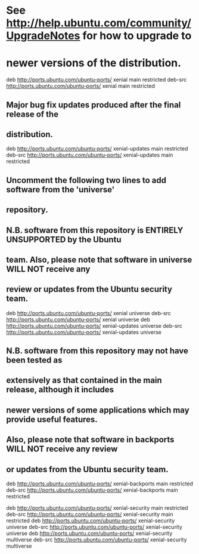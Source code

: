 # See http://help.ubuntu.com/community/UpgradeNotes for how to upgrade to
# newer versions of the distribution.

deb http://ports.ubuntu.com/ubuntu-ports/ xenial main restricted
deb-src http://ports.ubuntu.com/ubuntu-ports/ xenial main restricted

## Major bug fix updates produced after the final release of the
## distribution.
deb http://ports.ubuntu.com/ubuntu-ports/ xenial-updates main restricted
deb-src http://ports.ubuntu.com/ubuntu-ports/ xenial-updates main restricted

## Uncomment the following two lines to add software from the 'universe'
## repository.
## N.B. software from this repository is ENTIRELY UNSUPPORTED by the Ubuntu
## team. Also, please note that software in universe WILL NOT receive any
## review or updates from the Ubuntu security team.
deb http://ports.ubuntu.com/ubuntu-ports/ xenial universe
deb-src http://ports.ubuntu.com/ubuntu-ports/ xenial universe
deb http://ports.ubuntu.com/ubuntu-ports/ xenial-updates universe
deb-src http://ports.ubuntu.com/ubuntu-ports/ xenial-updates universe

## N.B. software from this repository may not have been tested as
## extensively as that contained in the main release, although it includes
## newer versions of some applications which may provide useful features.
## Also, please note that software in backports WILL NOT receive any review
## or updates from the Ubuntu security team.
deb http://ports.ubuntu.com/ubuntu-ports/ xenial-backports main restricted
deb-src http://ports.ubuntu.com/ubuntu-ports/ xenial-backports main restricted

deb http://ports.ubuntu.com/ubuntu-ports/ xenial-security main restricted
deb-src http://ports.ubuntu.com/ubuntu-ports/ xenial-security main restricted
deb http://ports.ubuntu.com/ubuntu-ports/ xenial-security universe
deb-src http://ports.ubuntu.com/ubuntu-ports/ xenial-security universe
deb http://ports.ubuntu.com/ubuntu-ports/ xenial-security multiverse
deb-src http://ports.ubuntu.com/ubuntu-ports/ xenial-security multiverse
#